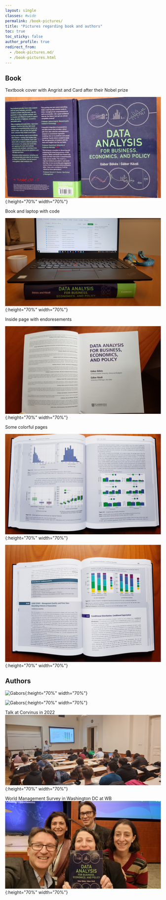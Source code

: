 ```yaml
---
layout: single
classes: #wide
permalink: /book-pictures/
title: "Pictures regarding book and authors"
toc: true
toc_sticky: false
author_profile: true
redirect_from:
  - /book-pictures.md/
  - /book-pictures.html
---
```


## Book

Textbook cover with Angrist and Card after their Nobel prize

![Cover Angrist and Card](/images/bekes_kezdi_angrist_card.jpg){:height="70%" width="70%"}

Book and laptop with code

![Laptop](/images/booklaptop.jpg){:height="70%" width="70%"}


Inside page with endoresements

![Book page](/images/book-front.jpg){:height="70%" width="70%"}

Some colorful pages

![Book page](/images/book-withpix1.jpg){:height="70%" width="70%"}

![Book page](/images/book-withpix2.jpg){:height="70%" width="70%"}

## Authors

![Gabors](/images/gaborok-balaton1a.jpg){:height="70%" width="70%"}

![Gabors](/images/gaborok-balaton2a.jpg){:height="70%" width="70%"}

Talk at Corvinus in 2022
![Corvinus](/images/bekes-corvinus-talk2.jpg){:height="70%" width="70%"}

World Management Survey in Washington DC at WB
![WMS ](/images/wms-gabors-2022-emc.jpg){:height="70%" width="70%"}



